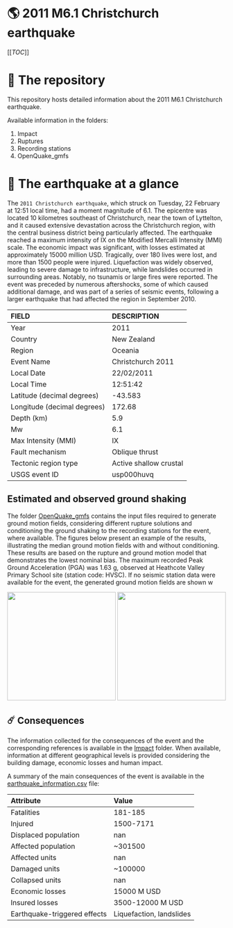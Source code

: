 # 🌎 2011 M6.1 Christchurch earthquake
[[_TOC_]]

# 📂 The repository

This repository hosts detailed information about the 2011 M6.1 Christchurch earthquake.

Available information in the folders:

1. Impact
2. Ruptures
3. Recording stations
4. OpenQuake_gmfs


# 🚀 The earthquake at a glance 

The `2011 Christchurch earthquake`, which struck on Tuesday, 22 February at 12:51 local time, had a moment magnitude of 6.1. The epicentre was located 10 kilometres southeast of Christchurch, near the town of Lyttelton, and it caused extensive devastation across the Christchurch region, with the central business district being particularly affected. The earthquake reached a maximum intensity of IX on the Modified Mercalli Intensity (MMI) scale. The economic impact was significant, with losses estimated at approximately 15000 million USD. Tragically, over 180 lives were lost, and more than 1500 people were injured. Liquefaction was widely observed, leading to severe damage to infrastructure, while landslides occurred in surrounding areas. Notably, no tsunamis or large fires were reported. The event was preceded by numerous aftershocks, some of which caused additional damage, and was part of a series of seismic events, following a larger earthquake that had affected the region in September 2010.

| FIELD | DESCRIPTION |
|:-------|:-------------|
| Year | 2011 |
| Country | New Zealand |
| Region | Oceania |
| Event Name | Christchurch 2011 |
| Local Date | 22/02/2011 |
| Local Time | 12:51:42 |
| Latitude (decimal degrees) | -43.583 |
| Longitude (decimal degrees) | 172.68 |
| Depth (km) | 5.9 |
| Mw | 6.1 |
| Max Intensity (MMI) | IX |
| Fault mechanism | Oblique thrust |
| Tectonic region type | Active shallow crustal |
| USGS event ID | usp000huvq |

## Estimated and observed ground shaking

The folder [OpenQuake_gmfs](./OpenQuake_gmfs/) contains the input files required to generate ground motion fields, considering different rupture solutions and conditioning the ground shaking to the recording stations for the event, where available. The figures below present an example of the results, illustrating the median ground motion fields with and without conditioning. These results are based on the rupture and ground motion model that demonstrates the lowest nominal bias. The maximum recorded Peak Ground Acceleration (PGA) was 1.63 g, observed at Heathcote Valley Primary School site (station code: HVSC). If no seismic station data were available for the event, the generated ground motion fields are shown w

<img src="./4_OpenQuake_gmfs/median_gmf_stations_none.png" height="250">
<img src="./4_OpenQuake_gmfs/median_gmf_stations_seismic.png" height="250">

## ☄️ Consequences

The information collected for the consequences of the event and the corresponding references is available in the [Impact](./Impact) folder. When available, information at different geographical levels is provided considering the building damage, economic losses and human impact.

A summary of the main consequences of the event is available in the [earthquake_information.csv](./earthquake_information.csv) file:

| Attribute | Value |
|:-------|:-------------|
| Fatalities | 181-185 |
| Injured | 1500-7171 |
| Displaced population | nan |
| Affected population | ~301500 |
| Affected units | nan |
| Damaged units | ~100000 |
| Collapsed units | nan |
| Economic losses | 15000 M USD |
| Insured losses | 3500-12000 M USD |
| Earthquake-triggered effects | Liquefaction, landslides |